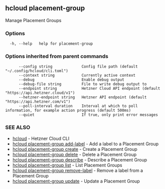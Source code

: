 ## hcloud placement-group

Manage Placement Groups

### Options

```
  -h, --help   help for placement-group
```

### Options inherited from parent commands

```
      --config string             Config file path (default "~/.config/hcloud/cli.toml")
      --context string            Currently active context
      --debug                     Enable debug output
      --debug-file string         File to write debug output to
      --endpoint string           Hetzner Cloud API endpoint (default "https://api.hetzner.cloud/v1")
      --hetzner-endpoint string   Hetzner API endpoint (default "https://api.hetzner.com/v1")
      --poll-interval duration    Interval at which to poll information, for example action progress (default 500ms)
      --quiet                     If true, only print error messages
```

### SEE ALSO

* [hcloud](hcloud.md)	 - Hetzner Cloud CLI
* [hcloud placement-group add-label](hcloud_placement-group_add-label.md)	 - Add a label to a Placement Group
* [hcloud placement-group create](hcloud_placement-group_create.md)	 - Create a Placement Group
* [hcloud placement-group delete](hcloud_placement-group_delete.md)	 - Delete a Placement Group
* [hcloud placement-group describe](hcloud_placement-group_describe.md)	 - Describe a Placement Group
* [hcloud placement-group list](hcloud_placement-group_list.md)	 - List Placement Groups
* [hcloud placement-group remove-label](hcloud_placement-group_remove-label.md)	 - Remove a label from a Placement Group
* [hcloud placement-group update](hcloud_placement-group_update.md)	 - Update a Placement Group
